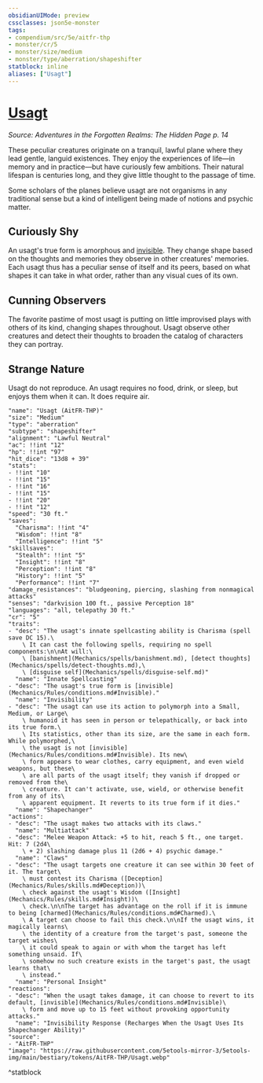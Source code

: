 ```yaml
---
obsidianUIMode: preview
cssclasses: json5e-monster
tags:
- compendium/src/5e/aitfr-thp
- monster/cr/5
- monster/size/medium
- monster/type/aberration/shapeshifter
statblock: inline
aliases: ["Usagt"]
---
```

# [Usagt](Mechanics\bestiary\aberration/usagt-aitfr-thp.md)
*Source: Adventures in the Forgotten Realms: The Hidden Page p. 14*  

These peculiar creatures originate on a tranquil, lawful plane where they lead gentle, languid existences. They enjoy the experiences of life—in memory and in practice—but have curiously few ambitions. Their natural lifespan is centuries long, and they give little thought to the passage of time.

Some scholars of the planes believe usagt are not organisms in any traditional sense but a kind of intelligent being made of notions and psychic matter.

## Curiously Shy

An usagt's true form is amorphous and [invisible](Mechanics/Rules/conditions.md#Invisible). They change shape based on the thoughts and memories they observe in other creatures' memories. Each usagt thus has a peculiar sense of itself and its peers, based on what shapes it can take in what order, rather than any visual cues of its own.

## Cunning Observers

The favorite pastime of most usagt is putting on little improvised plays with others of its kind, changing shapes throughout. Usagt observe other creatures and detect their thoughts to broaden the catalog of characters they can portray.

## Strange Nature

Usagt do not reproduce. An usagt requires no food, drink, or sleep, but enjoys them when it can. It does require air.

```statblock
"name": "Usagt (AitFR-THP)"
"size": "Medium"
"type": "aberration"
"subtype": "shapeshifter"
"alignment": "Lawful Neutral"
"ac": !!int "12"
"hp": !!int "97"
"hit_dice": "13d8 + 39"
"stats":
- !!int "10"
- !!int "15"
- !!int "16"
- !!int "15"
- !!int "20"
- !!int "12"
"speed": "30 ft."
"saves":
  "Charisma": !!int "4"
  "Wisdom": !!int "8"
  "Intelligence": !!int "5"
"skillsaves":
  "Stealth": !!int "5"
  "Insight": !!int "8"
  "Perception": !!int "8"
  "History": !!int "5"
  "Performance": !!int "7"
"damage_resistances": "bludgeoning, piercing, slashing from nonmagical attacks"
"senses": "darkvision 100 ft., passive Perception 18"
"languages": "all, telepathy 30 ft."
"cr": "5"
"traits":
- "desc": "The usagt's innate spellcasting ability is Charisma (spell save DC 15).\
    \ It can cast the following spells, requiring no spell components:\n\nAt will:\
    \ [banishment](Mechanics/spells/banishment.md), [detect thoughts](Mechanics/spells/detect-thoughts.md),\
    \ [disguise self](Mechanics/spells/disguise-self.md)"
  "name": "Innate Spellcasting"
- "desc": "The usagt's true form is [invisible](Mechanics/Rules/conditions.md#Invisible)."
  "name": "Invisibility"
- "desc": "The usagt can use its action to polymorph into a Small, Medium, or Large\
    \ humanoid it has seen in person or telepathically, or back into its true form.\
    \ Its statistics, other than its size, are the same in each form. While polymorphed,\
    \ the usagt is not [invisible](Mechanics/Rules/conditions.md#Invisible). Its new\
    \ form appears to wear clothes, carry equipment, and even wield weapons, but these\
    \ are all parts of the usagt itself; they vanish if dropped or removed from the\
    \ creature. It can't activate, use, wield, or otherwise benefit from any of its\
    \ apparent equipment. It reverts to its true form if it dies."
  "name": "Shapechanger"
"actions":
- "desc": "The usagt makes two attacks with its claws."
  "name": "Multiattack"
- "desc": "Melee Weapon Attack: +5 to hit, reach 5 ft., one target. Hit: 7 (2d4\
    \ + 2) slashing damage plus 11 (2d6 + 4) psychic damage."
  "name": "Claws"
- "desc": "The usagt targets one creature it can see within 30 feet of it. The target\
    \ must contest its Charisma ([Deception](Mechanics/Rules/skills.md#Deception))\
    \ check against the usagt's Wisdom ([Insight](Mechanics/Rules/skills.md#Insight))\
    \ check.\n\nThe target has advantage on the roll if it is immune to being [charmed](Mechanics/Rules/conditions.md#Charmed).\
    \ A target can choose to fail this check.\n\nIf the usagt wins, it magically learns\
    \ the identity of a creature from the target's past, someone the target wishes\
    \ it could speak to again or with whom the target has left something unsaid. If\
    \ somehow no such creature exists in the target's past, the usagt learns that\
    \ instead."
  "name": "Personal Insight"
"reactions":
- "desc": "When the usagt takes damage, it can choose to revert to its default, [invisible](Mechanics/Rules/conditions.md#Invisible)\
    \ form and move up to 15 feet without provoking opportunity attacks."
  "name": "Invisibility Response (Recharges When the Usagt Uses Its Shapechanger Ability)"
"source":
- "AitFR-THP"
"image": "https://raw.githubusercontent.com/5etools-mirror-3/5etools-img/main/bestiary/tokens/AitFR-THP/Usagt.webp"
```
^statblock